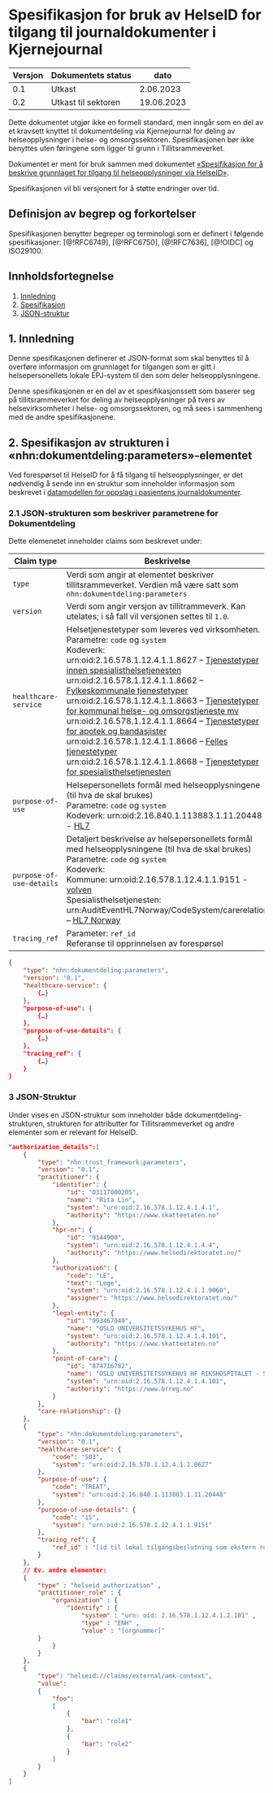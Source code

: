# Spesifikasjon for bruk av HelseID for tilgang til journaldokumenter i Kjernejournal

| Versjon | Dokumentets status | dato |
| --- | --- | --- |
| 0.1 | Utkast | 2.06.2023 |
| 0.2 | Utkast til sektoren | 19.06.2023 |

Dette dokumentet utgjør ikke en formell standard, men inngår som en del av et kravsett knyttet til dokumentdeling via Kjernejournal for deling av helseopplysninger i helse- og omsorgssektoren. Spesifikasjonen bør ikke benyttes uten føringene som ligger til grunn i Tillitsrammeverket.

Dokumentet er ment for bruk sammen med dokumentet [«Spesifikasjon for å beskrive grunnlaget for tilgang til helseopplysninger via HelseID»](jwt_rar_profil_tillitsrammeverk.md).

Spesifikasjonen vil bli versjonert for å støtte endringer over tid.


## Definisjon av begrep og forkortelser
Spesifikasjonen benytter begreper og terminologi som er definert i følgende spesifikasjoner: [@!RFC6749], [@!RFC6750], [@!RFC7636], [@!OIDC] og ISO29100.

## Innholdsfortegnelse
1. [Innledning](#1-innledning)
2. [Spesifikasjon](#2-spesifikasjon-av-strukturen-i-«nhndokumentdelingparameters»-elementet)
3. [JSON-struktur](#3-json-struktur)


## 1. Innledning
Denne spesifikasjonen definerer et JSON-format som skal benyttes til å overføre informasjon om grunnlaget for tilgangen som er gitt i helsepersonellets lokale EPJ-system til den som deler helseopplysningene. 

Denne spesifikasjonen er en del av et spesifikasjonssett som baserer seg på tillitsrammeverket for deling av helseopplysninger på tvers av helsevirksomheter i helse- og omsorgssektoren, og må sees i sammenheng med de andre spesifikasjonene.

## 2. Spesifikasjon av strukturen i «nhn:dokumentdeling:parameters»-elementet

Ved forespørsel til HelseID for å få tilgang til helseopplysninger, er det nødvendig å sende inn en struktur som inneholder informasjon som beskrevet i [datamodellen for oppslag i pasientens journaldokumenter](datamodell_dokumentdeling.md).


### 2.1 JSON-strukturen som beskriver parametrene for Dokumentdeling

Dette elemenetet inneholder claims som beskrevet under:

| Claim type | Beskrivelse | Obligatorisk |
| --- | --- | --- |
| `type` | Verdi som angir at elementet beskriver tillitsrammeverket. Verdien må være satt som  `nhn:dokumentdeling:parameters` | **Ja** |
| `version` | Verdi som angir versjon av tillitrammeverk. Kan utelates; i så fall vil versjonen settes til `1.0`. |  **Nei** |
| `healthcare-service` | Helsetjenestetyper som leveres ved virksomheten. </br> Parametre: `code` og `system`</br>Kodeverk: <br/>urn:oid:2.16.578.1.12.4.1.1.8627 – [Tjenestetyper innen spesialisthelsetjenesten](https://volven.no/produkt.asp?open_f=true&id=495806&catID=3&subID=8&subCat=163&oid=8627)<br/>urn:oid:2.16.578.1.12.4.1.1.8662 – [Fylkeskommunale tjenestetyper](https://volven.no/produkt.asp?open_f=true&id=496298&catID=3&subID=8&subCat=163&oid=8662)<br/>urn:oid:2.16.578.1.12.4.1.1.8663 – [Tjenestetyper for kommunal helse- og omsorgstjeneste mv](https://volven.no/produkt.asp?open_f=true&id=496326&catID=3&subID=8&subCat=163&oid=8663)<br/>urn:oid:2.16.578.1.12.4.1.1.8664 – [Tjenestetyper for apotek og bandasjister](https://volven.no/produkt.asp?open_f=true&id=496327&catID=3&subID=8&subCat=163&oid=8664)<br/>urn:oid:2.16.578.1.12.4.1.1.8666 – [Felles tjenestetyper](https://volven.no/produkt.asp?open_f=true&id=496328&catID=3&subID=8&subCat=163&oid=8666)<br/>urn:oid:2.16.578.1.12.4.1.1.8668 – [Tjenestetyper for spesialisthelsetjenesten](https://volven.no/produkt.asp?open_f=true&id=496329&catID=3&subID=8&subCat=163&oid=8668)| **Ja** |
| `purpose-of-use` | Helsepersonellets formål med helseopplysningene (til hva de skal brukes) </br>Parametre: `code` og `system`</br>Kodeverk: urn:oid:2.16.840.1.113883.1.11.20448 - [HL7](https://terminology.hl7.org/ValueSet-v3-PurposeOfUse.html) | **Ja** |
| `purpose-of-use-details` | Detaljert beskrivelse av helsepersonellets formål med helseopplysningene (til hva de skal brukes) </br>Parametre: `code` og `system`</br>Kodeverk:</br>Kommune: urn:oid:2.16.578.1.12.4.1.1.9151 - [volven](https://volven.no/produkt.asp?open_f=true&id=494341&catID=3&subID=8&subCat=140&oid=9151)<br/>Spesialisthelsetjenesten: urn:AuditEventHL7Norway/CodeSystem/carerelation – [HL7 Norway](https://hl7norway.github.io/AuditEvent/currentbuild/CodeSystem-carerelation.html) | **Ja** |
| `tracing_ref` | Parameter: `ref_id`</br> Referanse til opprinnelsen av forespørsel  | **Ja** |

````JSON
{
    "type": "nhn:dokumentdeling:parameters",
    "version": "0.1",
    "healthcare-service": {
        {…}
    },
    "purpose-of-use": {
        {…}
    },
    "purpose-of-use-details": {
        {…}
    },
    "tracing_ref": {
        {…}
    }	
}
````

### 3 JSON-Struktur

Under vises en JSON-struktur som inneholder både dokumentdeling-strukturen, strukturen for attributter for Tillitsrammeverket og andre elementer som er relevant for HelseID.

```JSON
"authorization_details":[
    {
        "type": "nhn:trust_framework:parameters",
        "version": "0.1",
        "practitioner": {
            "identifier": {
                "id": "03117000205",
                "name": "Rita Lin",
                "system": "urn:oid:2.16.578.1.12.4.1.4.1",
                "authority": "https://www.skatteetaten.no"
            },
            "hpr-nr": {
                "id": "9144900",
                "system": "urn:oid:2.16.578.1.12.4.1.4.4",
                "authority": "https://www.helsedirektoratet.no/"
            },
            "authorization": {
                "code": "LE",
                "text": "Lege",
                "system": "urn:oid:2.16.578.1.12.4.1.1.9060",
                "assigner": "https://www.helsedirektoratet.no/"
            },
            "legal-entity": {
                "id": "993467049",
                "name": "OSLO UNIVERSITETSSYKEHUS HF",
                "system": "urn:oid:2.16.578.1.12.4.1.4.101",
                "authority": "https://www.skatteetaten.no"
            },
            "point-of-care": {
                "id": "874716782",
                "name": "OSLO UNIVERSITETSSYKEHUS HF RIKSHOSPITALET - SOMATIKK",
                "system": "urn:oid:2.16.578.1.12.4.1.4.101",
                "authority": "https://www.brreg.no"
            }
        },
        "care-relationship": {}
    },
    {
        "type": "nhn:dokumentdeling:parameters",
        "version": "0.1",				
        "healthcare-service": {
            "code": "S03",
            "system": "urn:oid:2.16.578.1.12.4.1.1.8627"
        },
        "purpose-of-use": {
            "code": "TREAT",
            "system": "urn:oid:2.16.840.1.113883.1.11.20448"
        },
        "purpose-of-use-details": {
            "code": "15",
            "system": "urn:oid:2.16.578.1.12.4.1.1.9151"
        },
        "tracing_ref": {
            "ref_id" : "[id til lokal tilgangsbeslutning som ekstern referanse for kilden]",
        }			
    },
    // Ev. andre elementer:
    {
        "type" : "helseid_authorization" ,
        "practitioner_role" : { 
            "organization" : { 
                "identify" : {
                    "system" : "urn: oid: 2.16.578.1.12.4.1.2.101" ,
                    "type" : "ENH" ,
                    "value" : "[orgnummer]"
        }
            }
        }
    },
    {
        "type": "helseid://claims/external/amk-context",
        "value": 
        { 
            "foo":
            [
                {
                    "bar": "role1"
                }, 
                {
                    "bar": "role2"
                }
            ]
        }
    }
]

```


